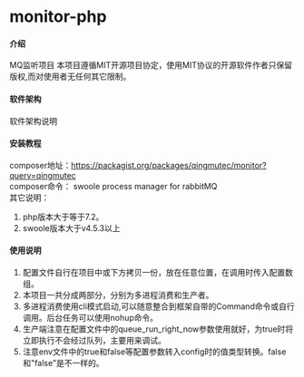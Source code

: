 # monitor-php

#### 介绍
MQ监听项目
本项目遵循MIT开源项目协定，使用MIT协议的开源软件作者只保留版权,而对使用者无任何其它限制。

#### 软件架构
软件架构说明


#### 安装教程

composer地址：https://packagist.org/packages/qingmutec/monitor?query=qingmutec <br/>
composer命令： swoole process manager for rabbitMQ <br/>
其它说明：
1. php版本大于等于7.2。
2. swoole版本大于v4.5.3以上

#### 使用说明

1.  配置文件自行在项目中或下方拷贝一份，放在任意位置，在调用时传入配置数组。
2.  本项目一共分成两部分，分别为多进程消费和生产者。
3.  多进程消费使用cli模式启动,可以随意整合到框架自带的Command命令或自行调用。后台任务可以使用nohup命令。
4.  生产端注意在配置文件中的queue_run_right_now参数使用就好，为true时将立即执行不会经过队列，主要用来调试。
5.  注意env文件中的true和false等配置参数转入config时的值类型转换。false和"false"是不一样的。

